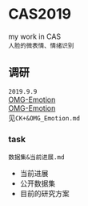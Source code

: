 # CAS2019
my work in CAS<br>
`人脸的微表情、情绪识别`
## 调研 
`2019.9.9`<br>
[OMG-Emotion](https://www.cnblogs.com/cadenza/p/9982005.html)<br>
[OMG-Emotion](http://www.yidianzixun.com/article/0IYcHzMr)<br>
见`CK+&OMG_Emotion.md`
### task
`数据集&当前进展.md`
- 当前进展
- 公开数据集
- 目前的研究方案
